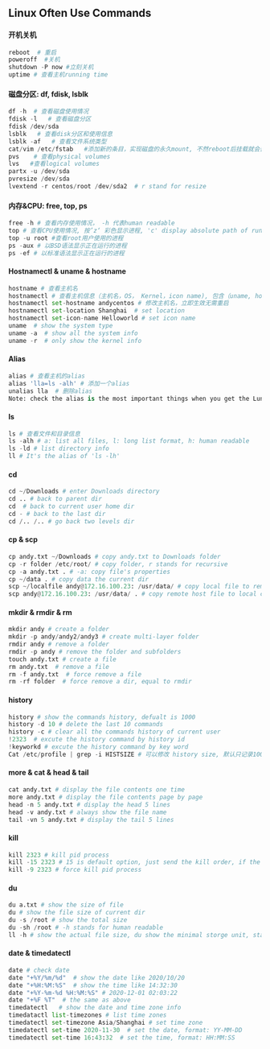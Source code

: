 ## Linux Often Use Commands

#### 开机关机
```python
reboot  # 重启
poweroff  #关机
shutdown -P now #立刻关机
uptime # 查看主机running time

```
#### 磁盘分区: df, fdisk, lsblk
```python
df -h  # 查看磁盘使用情况 
fdisk -l   # 查看磁盘分区 
fdisk /dev/sda
lsblk   # 查看disk分区和使用信息
lsblk -af   # 查看文件系统类型
cat/vim /etc/fstab   #添加新的条目，实现磁盘的永久mount, 不然reboot后挂载就会丢失
pvs    # 查看physical volumes
lvs   #查看logical volumes
partx -u /dev/sda
pvresize /dev/sda
lvextend -r centos/root /dev/sda2  # r stand for resize


```

#### 内存&CPU: free, top, ps
```python
free -h # 查看内存使用情况， -h 代表human readable
top # 查看CPU使用情况, 按’z‘ 彩色显示进程, 'c' display absolute path of running pro
top -u root #查看root用户使用的进程
ps -aux # 以BSD语法显示正在运行的进程
ps -ef # 以标准语法显示正在运行的进程


```

#### Hostnamectl & uname & hostname
```python
hostname # 查看主机名
hostnamectl # 查看主机信息（主机名，OS， Kernel，icon name), 包含（uname, hostname, cat /etc/redhat-release, cat /proc/version ）
hostnamectl set-hostname andycentos # 修改主机名，立即生效无需重启
hostnamectl set-location Shanghai  # set location
hostnamectl set-icon-name Helloworld # set icon name
uname  # show the system type
uname -a  # show all the system info
uname -r  # only show the kernel info

```

#### Alias
```python
alias # 查看主机的alias
alias 'lla=ls -alh' # 添加一个alias
unalias lla  # 删除alias
Note: check the alias is the most important things when you get the Lunix root access.

```
#### ls
```python
ls # 查看文件和目录信息
ls -alh # a: list all files, l: long list format, h: human readable
ls -ld # list directory info
ll # It's the alias of 'ls -lh'

```
#### cd 
```python
cd ~/Downloads # enter Downloads directory 
cd .. # back to parent dir
cd  # back to current user home dir
cd - # back to the last dir
cd /.. /.. # go back two levels dir 
```

#### cp & scp 
```python
cp andy.txt ~/Downloads # copy andy.txt to Downloads folder
cp -r folder /etc/root/ # copy folder, r stands for recursive
cp -a andy.txt . # -a: copy file's properties
cp ~/data . # copy data the current dir
scp ~/localfile andy@172.16.100.23: /usr/data/ # copy local file to remote host
scp andy@172.16.100.23: /usr/data/ . # copy remote host file to local current dir

```

#### mkdir & rmdir & rm 
```python
mkdir andy # create a folder
mkdir -p andy/andy2/andy3 # create multi-layer folder
rmdir andy # remove a folder
rmdir -p andy # remove the folder and subfolders 
touch andy.txt # create a file
rm andy.txt  # remove a file
rm -f andy.txt  # force remove a file
rm -rf folder  # force remove a dir, equal to rmdir 

```

#### history
```python
history # show the commands history, defualt is 1000
history -d 10 # delete the last 10 commands
history -c # clear all the commands history of current user
!2323  # excute the history command by history id 
!keyworkd # excute the history command by key word
Cat /etc/profile | grep -i HISTSIZE # 可以修改 history size, 默认只记录1000

```
#### more & cat & head & tail
```python
cat andy.txt # display the file contents one time
more andy.txt # display the file contents page by page
head -n 5 andy.txt # display the head 5 lines
head -v andy.txt # always show the file name
tail -vn 5 andy.txt # display the tail 5 lines

```

#### kill
```python
kill 2323 # kill pid process
kill -15 2323 # 15 is default option, just send the kill order, if the pid is using the call will fail
kill -9 2323 # force kill pid process

```

#### du
```python
du a.txt # show the size of file
du # show the file size of current dir
du -s /root # show the total size 
du -sh /root # -h stands for human readable
ll -h # show the actual file size, du show the minimal storge unit, start from 4K(if file size is 1.4k, will show 4k by du command)


```

#### date & timedatectl
```python
date # check date
date "+%Y/%m/%d"  # show the date like 2020/10/20
date "+%H:%M:%S"  # show the time like 14:32:30
date "+%Y-%m-%d %H:%M:%S" # 2020-12-01 02:03:22
date "+%F %T"  # the same as above
timedatectl   # show the date and time zone info
timedatactl list-timezones # list time zones
timedatectl set-timezone Asia/Shanghai # set time zone
timedatectl set-time 2020-11-30  # set the date, format: YY-MM-DD
timedatectl set-time 16:43:32  # set the time, format: HH:MM:SS


```

#### 
```python


```

#### 
```python


```

#### 
```python


```

#### 
```python


```

#### 
```python


```

#### 
```python


```

#### 
```python


```

#### 
```python


```

#### 
```python


```

#### 
```python


```

#### 
```python


```

#### 
```python


```

#### 
```python


```

#### 
```python


```



